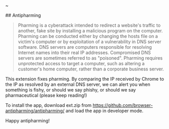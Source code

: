 ~

## Antipharming

>Pharming is a cyberattack intended to redirect a website's traffic to another, fake site 
>by installing a malicious program on the computer. Pharming can be conducted either by changing the hosts file on a victim's computer 
> or by exploitation of a vulnerability in DNS server software. DNS servers are computers responsible for resolving Internet names 
> into their real IP addresses. Compromised DNS servers are sometimes referred to as "poisoned". 
> Pharming requires unprotected access to target a computer, such as altering a customer's home computer, 
> rather than a corporate business server.

This extension fixes pharming. By comparing the IP received by Chrome to the IP as resolved by an external DNS server, we can alert
you when something is fishy, or should we say phishy, or should we say pharmaceutical (please keep reading!)

To install the app, download ext.zip from https://github.com/browser-antipharming/antipharming/ and load the app in developer mode.

Happy antipharming!
